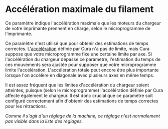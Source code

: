 Accélération maximale du filament
====
Ce paramètre indique l'accélération maximale que les moteurs du chargeur de votre imprimante prennent en charge, selon le microprogramme de l'imprimante.

Ce paramètre n'est utilisé que pour obtenir des estimations de temps correctes. L'[accélération](../speed/acceleration_print.md) définie par Cura n'a pas de limite, mais Cura suppose que votre microprogramme fixe une certaine limite par axe. Si l'accélération du chargeur dépasse ce paramètre, l'estimation du temps de ces mouvements sera ajustée pour supposer que votre microprogramme limite l'accélération. L'accélération totale peut encore être plus importante lorsque l'on accélère en diagonale avec plusieurs axes en même temps.

Il est assez fréquent que les limites d'accélération du chargeur soient atteintes, puisque (selon le microprogramme) l'accélération définie par Cura affecte également le chargeur. Il est donc crucial que ce paramètre soit configuré correctement afin d'obtenir des estimations de temps correctes pour les rétractions.

*Comme il s'agit d'un réglage de la machine, ce réglage n'est normalement pas visible dans la liste des réglages.*
